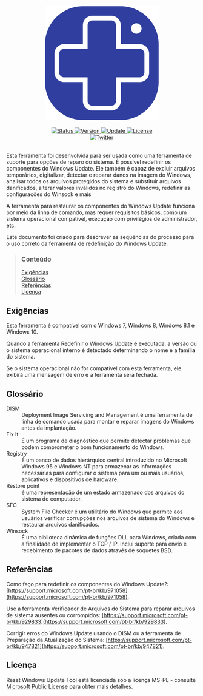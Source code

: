 <div align="center">
	<a href="https://www.wureset.com/">
		<img src="https://github.com/ManuelGil/Reset-Windows-Update-Tool/blob/master/docs/images/wureset.png?raw=true" alt="Logo" height="300" width="300">
	</a>
</div>
<br />
<div align="center">
	<a href="https://github.com/ManuelGil/Reset-Windows-Update-Tool#changelog">
		<img src="https://img.shields.io/badge/stability-stable-green.svg" alt="Status">
	</a>
	<a href="https://github.com/ManuelGil/Reset-Windows-Update-Tool#changelog">
		<img src="https://img.shields.io/badge/release-v11.0.0.8-blue.svg" alt="Version">
	</a>
	<a href="https://github.com/ManuelGil/Reset-Windows-Update-Tool#changelog">
		<img src="https://img.shields.io/badge/update-april-yellowgreen.svg" alt="Update">
	</a>
	<a href="#license">
		<img src="https://img.shields.io/badge/license-MS--PL%20License-green.svg" alt="License">
	</a>
</div>
<div align="center">
	<a href="https://twitter.com/intent/follow?screen_name=wureset">
		<img src="https://img.shields.io/twitter/follow/wureset.svg?style=social" alt="Twitter">
	</a>
</div>
<br />

Esta ferramenta foi desenvolvida para ser usada como uma ferramenta de suporte para opções de reparo do sistema. É possível redefinir os componentes do Windows Update. Ele também é capaz de excluir arquivos temporários, digitalizar, detectar e reparar danos na imagem do Windows, analisar todos os arquivos protegidos do sistema e substituir arquivos danificados, alterar valores inválidos no registro do Windows, redefinir as configurações do Winsock e mais

A ferramenta para restaurar os componentes do Windows Update funciona por meio da linha de comando, mas requer requisitos básicos, como um sistema operacional compatível, execução com privilégios de administrador, etc.

Este documento foi criado para descrever as seqüências do processo para o uso correto da ferramenta de redefinição do Windows Update.


> ### Conteúdo
> 
> [Exigências](#exigências) <br />
> [Glossário](#glossário) <br />
> [Referências](#referências) <br />
> [Licença](#licença)


## Exigências

Esta ferramenta é compatível com o Windows 7, Windows 8, Windows 8.1 e Windows 10.

Quando a ferramenta Redefinir o Windows Update é executada, a versão ou o sistema operacional interno é detectado determinando o nome e a família do sistema.

Se o sistema operacional não for compatível com esta ferramenta, ele exibirá uma mensagem de erro e a ferramenta será fechada.


## Glossário

<dl>
<dt>DISM</dt>
<dd>Deployment Image Servicing and Management é uma ferramenta de linha de comando usada para montar e reparar imagens do Windows antes da implantação.</dd>
<dt>Fix It</dt>
<dd>É um programa de diagnóstico que permite detectar problemas que podem comprometer o bom funcionamento do Windows.</dd>
<dt>Registry</dt>
<dd>É um banco de dados hierárquico central introduzido no Microsoft Windows 95 e Windows NT para armazenar as informações necessárias para configurar o sistema para um ou mais usuários, aplicativos e dispositivos de hardware.</dd>
<dt>Restore point</dt>
<dd>é uma representação de um estado armazenado dos arquivos do sistema do computador.</dd>
<dt>SFC</dt>
<dd>System File Checker é um utilitário do Windows que permite aos usuários verificar corrupções nos arquivos de sistema do Windows e restaurar arquivos danificados.</dd>
<dt>Winsock</dt>
<dd>É uma biblioteca dinâmica de funções DLL para Windows, criada com a finalidade de implementar o TCP / IP. Inclui suporte para envio e recebimento de pacotes de dados através de soquetes BSD.</dd>
</dl>


## Referências

Como faço para redefinir os componentes do Windows Update?: [https://support.microsoft.com/pt-br/kb/971058](https://support.microsoft.com/pt-br/kb/971058).

Use a ferramenta Verificador de Arquivos do Sistema para reparar arquivos de sistema ausentes ou corrompidos: [https://support.microsoft.com/pt-br/kb/929833](https://support.microsoft.com/pt-br/kb/929833).

Corrigir erros do Windows Update usando o DISM ou a ferramenta de Preparação da Atualização do Sistema: [https://support.microsoft.com/pt-br/kb/947821](https://support.microsoft.com/pt-br/kb/947821).


## Licença

Reset Windows Update Tool está licenciada sob a licença MS-PL - consulte [Microsoft Public License](https://opensource.org/licenses/MS-PL) para obter mais detalhes.
